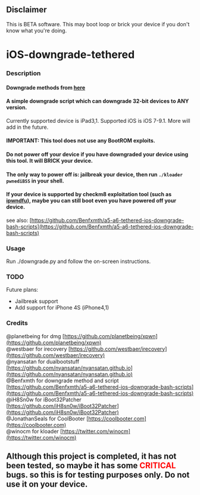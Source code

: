 ## Disclaimer
This is BETA software. This may boot loop or brick your device if you don't know what you're doing. 

# iOS-downgrade-tethered

### Description
#### Downgrade methods from [here](https://www.reddit.com/r/jailbreak/comments/7v6pxu/release_tutorial_how_to_downgrade_any_32_bit)

#### A simple downgrade script which can downgrade 32-bit devices to ANY version.

Currently supported device is iPad3,1. Supported iOS is iOS 7-9.1. More will add in the future.

#### IMPORTANT: This tool does not use any BootROM exploits.
#### Do not power off your device if you have downgraded your device using this tool. It will BRICK your device. 
#### The only way to power off is: jailbreak your device, then run `./kloader pwnediBSS` in your shell.

#### If your device is supported by checkm8 exploitation tool (such as [ipwndfu](https://github.com/axi0mX/ipwndfu)), maybe you can still boot even you have powered off your device.
see also: [https://github.com/Benfxmth/a5-a6-tethered-ios-downgrade-bash-scripts](https://github.com/Benfxmth/a5-a6-tethered-ios-downgrade-bash-scripts)

### Usage

Run ./downgrade.py and follow the on-screen instructions.

### TODO

Future plans: 
+ Jailbreak support 
+ Add support for iPhone 4S (iPhone4,1)

### Credits

@planetbeing for dmg [https://github.com/planetbeing/xpwn](https://github.com/planetbeing/xpwn) <br />
@westbaer for irecovery [https://github.com/westbaer/irecovery](https://github.com/westbaer/irecovery) <br />
@nyansatan for dualbootstuff [https://github.com/nyansatan/nyansatan.github.io](https://github.com/nyansatan/nyansatan.github.io) <br />
@Benfxmth for downgrade method and script [https://github.com/Benfxmth/a5-a6-tethered-ios-downgrade-bash-scripts](https://github.com/Benfxmth/a5-a6-tethered-ios-downgrade-bash-scripts) <br />
@iH8Sn0w for iBoot32Patcher [https://github.com/iH8sn0w/iBoot32Patcher](https://github.com/iH8sn0w/iBoot32Patcher) <br />
@JonathanSeals for CoolBooter [https://coolbooter.com](https://coolbooter.com) <br />
@winocm for kloader [https://twitter.com/winocm](https://twitter.com/winocm)
## Although this project is completed, it has not been tested, so maybe it has some <font color=#FF0000>CRITICAL</font> bugs. so this is for testing purposes only. Do not use it on your device. 
